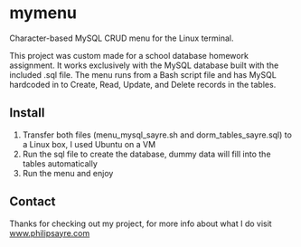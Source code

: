 # mymenu
Character-based MySQL CRUD menu for the Linux terminal.

This project was custom made for a school database homework assignment. 
It works exclusively with the MySQL database built with the included .sql file.
The menu runs from a Bash script file and has MySQL hardcoded in to Create, Read, Update, and Delete records in the tables.

## Install
1) Transfer both files (menu_mysql_sayre.sh and dorm_tables_sayre.sql) to a Linux box, I used Ubuntu on a VM
2) Run the sql file to create the database, dummy data will fill into the tables automatically
3) Run the menu and enjoy

## Contact
Thanks for checking out my project, for more info about what I do visit www.philipsayre.com
